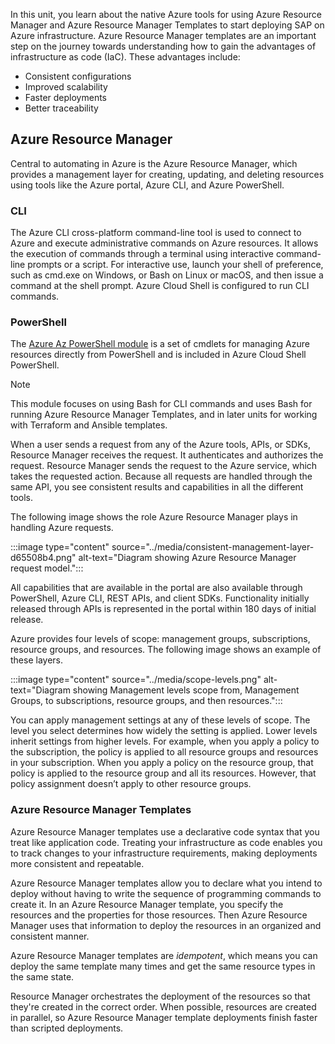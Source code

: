 In this unit, you learn about the native Azure tools for using Azure Resource Manager and Azure Resource Manager Templates to start deploying SAP on Azure infrastructure. Azure Resource Manager templates are an important step on the journey towards understanding how to gain the advantages of infrastructure as code (IaC). These advantages include:

- Consistent configurations
- Improved scalability
- Faster deployments
- Better traceability

## Azure Resource Manager

Central to automating in Azure is the Azure Resource Manager, which provides a management layer for creating, updating, and deleting resources using tools like the Azure portal, Azure CLI, and Azure PowerShell.

### CLI

The Azure CLI cross-platform command-line tool is used to connect to Azure and execute administrative commands on Azure resources. It allows the execution of commands through a terminal using interactive command-line prompts or a script. For interactive use, launch your shell of preference, such as cmd.exe on Windows, or Bash on Linux or macOS, and then issue a command at the shell prompt. Azure Cloud Shell is configured to run CLI commands.

### PowerShell

The [Azure Az PowerShell module](/powershell/azure/new-azureps-module-az) is a set of cmdlets for managing Azure resources directly from PowerShell and is included in Azure Cloud Shell PowerShell.

> [!NOTE]
> This module focuses on using Bash for CLI commands and uses Bash for running Azure Resource Manager Templates, and in later units for working with Terraform and Ansible templates.

When a user sends a request from any of the Azure tools, APIs, or SDKs, Resource Manager receives the request. It authenticates and authorizes the request. Resource Manager sends the request to the Azure service, which takes the requested action. Because all requests are handled through the same API, you see consistent results and capabilities in all the different tools.

The following image shows the role Azure Resource Manager plays in handling Azure requests.

:::image type="content" source="../media/consistent-management-layer-d65508b4.png" alt-text="Diagram showing Azure Resource Manager request model.":::

All capabilities that are available in the portal are also available through PowerShell, Azure CLI, REST APIs, and client SDKs. Functionality initially released through APIs is represented in the portal within 180 days of initial release.
  
Azure provides four levels of scope: management groups, subscriptions, resource groups, and resources. The following image shows an example of these layers.

:::image type="content" source="../media/scope-levels.png" alt-text="Diagram showing Management levels scope from, Management Groups, to subscriptions, resource groups, and then resources.":::

You can apply management settings at any of these levels of scope. The level you select determines how widely the setting is applied. Lower levels inherit settings from higher levels. For example, when you apply a policy to the subscription, the policy is applied to all resource groups and resources in your subscription. When you apply a policy on the resource group, that policy is applied to the resource group and all its resources. However, that policy assignment doesn’t apply to other resource groups.

### Azure Resource Manager Templates

Azure Resource Manager templates use a declarative code syntax that you treat like application code. Treating your infrastructure as code enables you to track changes to your infrastructure requirements, making deployments more consistent and repeatable.

Azure Resource Manager templates allow you to declare what you intend to deploy without having to write the sequence of programming commands to create it. In an Azure Resource Manager template, you specify the resources and the properties for those resources. Then Azure Resource Manager uses that information to deploy the resources in an organized and consistent manner.

Azure Resource Manager templates are *idempotent*, which means you can deploy the same template many times and get the same resource types in the same state.

Resource Manager orchestrates the deployment of the resources so that they're created in the correct order. When possible, resources are created in parallel, so Azure Resource Manager template deployments finish faster than scripted deployments.


